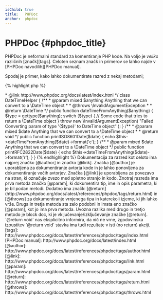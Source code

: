 ```yaml
---
isChild: true
title:   PHPDoc
anchor:  phpdoc
---
```


# PHPDoc {#phpdoc_title}

PHPDoc je neformalni standard za komentiranje PHP kode. Na voljo je *veliko* različnih [značk][tags]. Celoten seznam značk in primerov se lahko najde v [PHPDoc navodilih][PHPDoc manual].

Spodaj je primer, kako lahko dokumentirate razred z nekaj metodami;

{% highlight php %}
<?php
/**
 * @author A Name <a.name@example.com>
 * @link http://www.phpdoc.org/docs/latest/index.html
 */
class DateTimeHelper
{
    /**
     * @param mixed $anything Anything that we can convert to a \DateTime object
     *
     * @throws \InvalidArgumentException
     *
     * @return \DateTime
     */
    public function dateTimeFromAnything($anything)
    {
        $type = gettype($anything);

        switch ($type) {
            // Some code that tries to return a \DateTime object
        }

        throw new \InvalidArgumentException(
            "Failed Converting param of type '{$type}' to DateTime object"
        );
    }

    /**
     * @param mixed $date Anything that we can convert to a \DateTime object
     *
     * @return void
     */
    public function printISO8601Date($date)
    {
        echo $this->dateTimeFromAnything($date)->format('c');
    }

    /**
     * @param mixed $date Anything that we can convert to a \DateTime object
     */
    public function printRFC2822Date($date)
    {
        echo $this->dateTimeFromAnything($date)->format('r');
    }
}
{% endhighlight %}

Dokumentacija za razred kot celoto ima najprej značko [@author] in značko [@link]. Značka [@author] je uporabljena za dokumentiranje avtorja kode in je lahko ponovljena za dokumentiranje večih avtorjev. Značka [@link] je uporabljena za povezavo na stran, ki označuje zvezo med spletno stranjo in kodo.

Znotraj razreda ima prva metoda značko [@param], ki dokumentira tip, ime in opis parametra, ki je bil podan metodi. Dodatno ima znački [@return](http://www.phpdoc.org/docs/latest/references/phpdoc/tags/return.html) in [@throws] za dokumentiranje vrnjenega tipa in katerekoli izjeme, ki jih lahko vrže.

Druga in tretja metoda sta zelo podobni in imata eno značko [@param], kot jo ima prva metoda. Uvozna razlika med drugo in tretjo metodo je block doc, ki je vključevanje/izključevanje značke [@return]. `@return void` nas eksplicitno informira, da nič ne vrne, zgodovinska izpustitev `@return void` stavka ima tudi rezultate v isti (no return) akciji.


[tags]: http://www.phpdoc.org/docs/latest/references/phpdoc/tags/index.html
[PHPDoc manual]: http://www.phpdoc.org/docs/latest/index.html
[@author]: http://www.phpdoc.org/docs/latest/references/phpdoc/tags/author.html
[@link]: http://www.phpdoc.org/docs/latest/references/phpdoc/tags/link.html
[@param]: http://www.phpdoc.org/docs/latest/references/phpdoc/tags/param.html
[@return]: http://www.phpdoc.org/docs/latest/references/phpdoc/tags/return.html
[@throws]: http://www.phpdoc.org/docs/latest/references/phpdoc/tags/throws.html